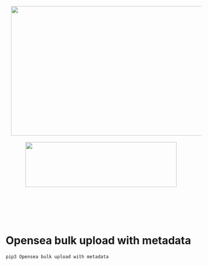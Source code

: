 <h1></h1>
<p>
<p>&nbsp;</p><div class="separator" style="clear: both; text-align: center;"><a href="https://payhip.com/b/dXjJe" style="margin-left: 1em; margin-right: 1em;" target="_blank"><img border="0" data-original-height="486" data-original-width="909" height="342" src="https://blogger.googleusercontent.com/img/a/AVvXsEhqHu_qqmzzFlw8txmFJtOiJwIrw7u4JsZMLPv1zJhhlEcg9A1RFTp6kubQnlsIksKPHT-YqE-dL3gNovXw_aJGpiaCvDTAo0DdUAmeUmE1JGMRQXdIJCqT0uSapfV5xa6p_qhE_CeUWZZlWT1cI6pOhumgDWEAX54JSK899xMLt5V8GXbZo-tFi97T=w640-h342" width="640" /></a></div><div class="separator" style="clear: both; text-align: center;"><br /></div><div class="separator" style="clear: both; text-align: center;"><a href="https://payhip.com/b/dXjJe" style="margin-left: 1em; margin-right: 1em;" target="_blank"><img border="0" data-original-height="122" data-original-width="413" height="119" src="https://blogger.googleusercontent.com/img/a/AVvXsEiqcQhZeVqzOzDqR5g9VKZPndwAWe5pavGcxLPe3LqQxYAIXlJEzZBCghkZaIt1xqrUzjNRCS7th1b94vxWi-dL1Q8wnqO6Xfv3Qhvax5N0kkiO7ecCAIkpypQqj7DFkQ4w9c_jbyTK0QaYFGpt84IPj2VM7kpToqjymhWR6Lur4Sfa5J6scGGU9z_v=w400-h119" width="400" /></a></div><br /><div class="separator" style="clear: both; text-align: center;"><br /></div><br /><div class="separator" style="clear: both; text-align: center;"><br /></div><br /><p></p>

# Opensea bulk upload with metadata
```bash
pip3 Opensea bulk upload with metadata